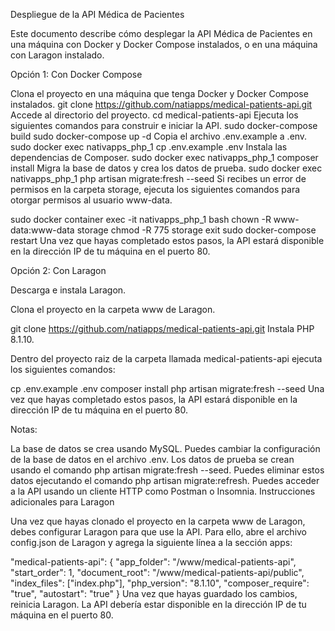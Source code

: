 Despliegue de la API Médica de Pacientes

Este documento describe cómo desplegar la API Médica de Pacientes en una máquina con Docker y Docker Compose instalados, o en una máquina con Laragon instalado.

Opción 1: Con Docker Compose

Clona el proyecto en una máquina que tenga Docker y Docker Compose instalados.
git clone https://github.com/natiapps/medical-patients-api.git
Accede al directorio del proyecto.
cd medical-patients-api
Ejecuta los siguientes comandos para construir e iniciar la API.
sudo docker-compose build
sudo docker-compose up -d
Copia el archivo .env.example a .env.
sudo docker exec nativapps_php_1 cp .env.example .env
Instala las dependencias de Composer.
sudo docker exec nativapps_php_1 composer install
Migra la base de datos y crea los datos de prueba.
sudo docker exec nativapps_php_1 php artisan migrate:fresh --seed
Si recibes un error de permisos en la carpeta storage, ejecuta los siguientes comandos para otorgar permisos al usuario www-data.

sudo docker container exec -it nativapps_php_1 bash
chown -R www-data:www-data storage
chmod -R 775 storage
exit
sudo docker-compose restart
Una vez que hayas completado estos pasos, la API estará disponible en la dirección IP de tu máquina en el puerto 80.

Opción 2: Con Laragon

Descarga e instala Laragon.

Clona el proyecto en la carpeta www de Laragon.

git clone https://github.com/natiapps/medical-patients-api.git
Instala PHP 8.1.10.

Dentro del proyecto raiz de la carpeta llamada medical-patients-api ejecuta los siguientes comandos:

cp .env.example .env
composer install
php artisan migrate:fresh --seed
Una vez que hayas completado estos pasos, la API estará disponible en la dirección IP de tu máquina en el puerto 80.

Notas:

La base de datos se crea usando MySQL. Puedes cambiar la configuración de la base de datos en el archivo .env.
Los datos de prueba se crean usando el comando php artisan migrate:fresh --seed. Puedes eliminar estos datos ejecutando el comando php artisan migrate:refresh.
Puedes acceder a la API usando un cliente HTTP como Postman o Insomnia.
Instrucciones adicionales para Laragon

Una vez que hayas clonado el proyecto en la carpeta www de Laragon, debes configurar Laragon para que use la API. Para ello, abre el archivo config.json de Laragon y agrega la siguiente línea a la sección apps:

"medical-patients-api": {
  "app_folder": "/www/medical-patients-api",
  "start_order": 1,
  "document_root": "/www/medical-patients-api/public",
  "index_files": ["index.php"],
  "php_version": "8.1.10",
  "composer_require": "true",
  "autostart": "true"
}
Una vez que hayas guardado los cambios, reinicia Laragon. La API debería estar disponible en la dirección IP de tu máquina en el puerto 80.
